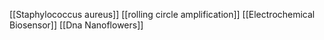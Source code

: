 [[Staphylococcus aureus]]
[[rolling circle amplification]]
[[Electrochemical Biosensor]]
[[Dna Nanoflowers]]

